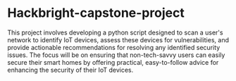 # Hackbright-capstone-project
This project involves developing a python script designed to scan a user's network to identify IoT devices, assess these devices for vulnerabilities, and provide actionable recommendations for resolving any identified security issues. The focus will be on ensuring that non-tech-savvy users can easily secure their smart homes by offering practical, easy-to-follow advice for enhancing the security of their IoT devices.
